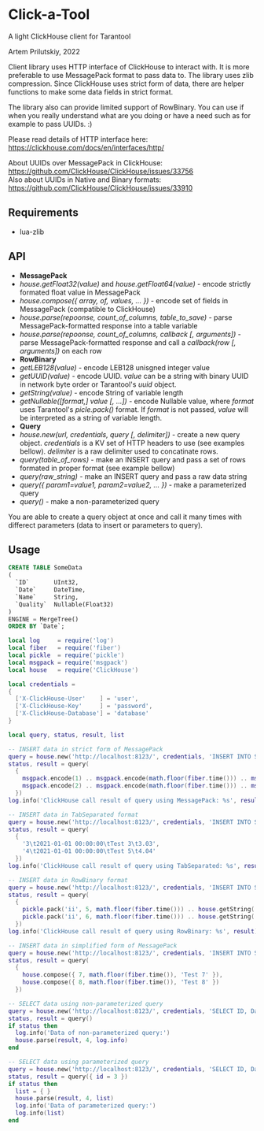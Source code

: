 # Click-a-Tool
A light ClickHouse client for Tarantool

Artem Prilutskiy, 2022

Client library uses HTTP interface of ClickHouse to interact with. It is more preferable to use MessagePack format to pass data to. The library uses zlib compression. Since ClickHouse uses strict form of data, there are helper functions to make some data fields in strict format.

The library also can provide limited support of RowBinary. You can use if when you really understand what are you doing or have a need such as for example to pass UUIDs. :)

Please read details of HTTP interface here: https://clickhouse.com/docs/en/interfaces/http/

About UUIDs over MessagePack in ClickHouse: https://github.com/ClickHouse/ClickHouse/issues/33756 \
Also about UUIDs in Native and Binary formats: https://github.com/ClickHouse/ClickHouse/issues/33910

## Requirements

* lua-zlib

## API

* **MessagePack**
* *house.getFloat32(value)* and *house.getFloat64(value)* - encode strictly formated float value in MessagePack
* *house.compose({ array, of, values, ... })* - encode set of fields in MessagePack (compatible to ClickHouse)
* *house.parse(repoonse, count_of_columns, table_to_save)* - parse MessagePack-formatted response into a table variable
* *house.parse(repoonse, count_of_columns, callback [, arguments])* - parse MessagePack-formatted response and call a *callback(row [, arguments])* on each row 
* **RowBinary**
* *getLEB128(value)* - encode LEB128 unisgned integer value
* *getUUID(value)* - encode UUID. *value* can be a string with binary UUID in network byte order or Tarantool's *uuid* object.
* *getString(value)* - encode String of variable length
* *getNullable([format,] value [, ...])* - encode Nullable value, where *format* uses Tarantool's *picle.pack()* format. If *format* is not passed, *value* will be interpreted as a string of variable length.
* **Query**
* *house.new(url, credentials, query [, delimiter])* - create a new query object. *credentials* is a KV set of HTTP headers to use (see examples bellow). *delimiter* is a raw delimiter used to concatinate rows.
* *query(table_of_rows)* - make an INSERT query and pass a set of rows formated in proper format (see example bellow)
* *query(raw_string)* - make an INSERT query and pass a raw data string
* *query({ param1=value1, param2=value2, ... })* - make a parameterized query
* *query()* - make a non-parameterized query

You are able to create a query object at once and call it many times with differect parameters (data to insert or parameters to query).

## Usage

```SQL
CREATE TABLE SomeData
(
  `ID`       UInt32,
  `Date`     DateTime,
  `Name`     String,
  `Quality`  Nullable(Float32)
)
ENGINE = MergeTree()
ORDER BY `Date`;
```

```Lua
local log     = require('log')
local fiber   = require('fiber')
local pickle  = require('pickle')
local msgpack = require('msgpack')
local house   = require('ClickHouse')

local credentials =
{
  ['X-ClickHouse-User'    ] = 'user',
  ['X-ClickHouse-Key'     ] = 'password',
  ['X-ClickHouse-Database'] = 'database'
}

local query, status, result, list

-- INSERT data in strict form of MessagePack
query = house.new('http://localhost:8123/', credentials, 'INSERT INTO SomeData (ID, Date, Name, Quality) FORMAT MsgPack')
status, result = query(
  {
    msgpack.encode(1) .. msgpack.encode(math.floor(fiber.time())) .. msgpack.encode('Test 1') .. house.getFloat32(1.01),
    msgpack.encode(2) .. msgpack.encode(math.floor(fiber.time())) .. msgpack.encode('Test 2') .. house.getFloat32(2.02)
  })
log.info('ClickHouse call result of query using MessagePack: %s', result)

-- INSERT data in TabSeparated format
query = house.new('http://localhost:8123/', credentials, 'INSERT INTO SomeData (ID, Date, Name, Quality) FORMAT TabSeparated', '\n')
status, result = query(
  {
    '3\t2021-01-01 00:00:00\tTest 3\t3.03',
    '4\t2021-01-01 00:00:00\tTest 5\t4.04'
  })
log.info('ClickHouse call result of query using TabSeparated: %s', result)

-- INSERT data in RowBinary format
query = house.new('http://localhost:8123/', credentials, 'INSERT INTO SomeData (ID, Date, Name, Quality) FORMAT RowBinary', '\n')
status, result = query(
  {
    pickle.pack('ii', 5, math.floor(fiber.time())) .. house.getString('Test 5') .. house.getNullable('f', 5.05),
    pickle.pack('ii', 6, math.floor(fiber.time())) .. house.getString('Test 6') .. house.getNullable('f', 6.06)
  })
log.info('ClickHouse call result of query using RowBinary: %s', result)

-- INSERT data in simplified form of MessagePack
query = house.new('http://localhost:8123/', credentials, 'INSERT INTO SomeData (ID, Date, Name) FORMAT MsgPack')
status, result = query(
  {
    house.compose({ 7, math.floor(fiber.time()), 'Test 7' }),
    house.compose({ 8, math.floor(fiber.time()), 'Test 8' })
  })

-- SELECT data using non-parameterized query
query = house.new('http://localhost:8123/', credentials, 'SELECT ID, Date, Name, Quality FORMAT MsgPack')
status, result = query()
if status then
  log.info('Data of non-parameterized query:')
  house.parse(result, 4, log.info)
end

-- SELECT data using parameterized query
query = house.new('http://localhost:8123/', credentials, 'SELECT ID, Date, Name, Quality WHERE ID > {id:UInt32} FORMAT MsgPack')
status, result = query({ id = 3 })
if status then
  list = { }
  house.parse(result, 4, list)
  log.info('Data of parameterized query:')
  log.info(list)
end
```
